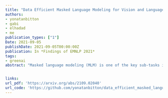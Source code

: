 ```yaml
---
title: "Data Efficient Masked Language Modeling for Vision and Language"
authors:
- yonatanbitton
- gabi
- elhadad
- me
publication_types: ["1"]
Date: 2021-09-05
publishDate: 2021-09-05T00:00:00Z
publication: In *Findings of EMNLP 2021*
tags:
- greenai
abstract: "Masked language modeling (MLM) is one of the key sub-tasks in vision-language pretraining. In the cross-modal setting, tokens in the sentence are masked at random, and the model predicts the masked tokens given the image and the text. In this paper, we observe several key disadvantages of MLM in this setting. First, as captions tend to be short, in a third of the sentences no token is sampled. Second, the majority of masked tokens are stop-words and punctuation, leading to under-utilization of the image. We investigate a range of alternative masking strategies specific to the cross-modal setting that address these shortcomings, aiming for better fusion of text and image in the learned representation. When pre-training the LXMERT model, our alternative masking strategies consistently improve over the original masking strategy on three downstream tasks, especially in low resource settings. Further, our pre-training approach substantially outperforms the baseline model on a prompt-based probing task designed to elicit image objects. These results and our analysis indicate that our method allows for better utilization of the training data." 


links:
url_pdf: 'https://arxiv.org/abs/2109.02040'
url_code: 'https://github.com/yonatanbitton/data_efficient_masked_language_modeling_for_vision_and_language'
---
```

